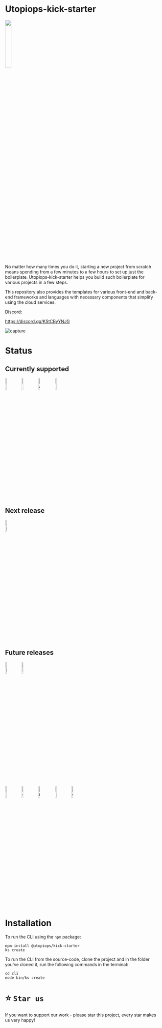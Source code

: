 # Utopiops-kick-starter

<img width="20%" src="https://user-images.githubusercontent.com/15846333/164972654-03c70906-b62c-4872-affa-b39b0b8a0362.png"/>

No matter how many times you do it, starting a new project from scratch means spending from a few minutes to a few hours to set up just the boilerplate.
Utopiops-kick-starter helps you build such boilerplate for various projects in a few steps.

This repository also provides the templates for various front-end and back-end frameworks and languages with necessary components that simplify using the cloud services.

Discord:

https://discord.gg/KStCByYNJG

![capture](https://user-images.githubusercontent.com/15846333/165880171-ba3cec08-f8ae-4bcc-a018-43e423c8cf76.gif)


# Status

## Currently supported

<img width="10%" src="https://user-images.githubusercontent.com/15846333/166142296-8e1c68de-601b-46de-8a9f-dd0c451129b9.png" /> <img width="10%" src="https://user-images.githubusercontent.com/15846333/166142313-828d6a84-2d76-41d5-abe7-b0595d022eac.png" /> <img width="10%" alt="Angular" src="https://user-images.githubusercontent.com/15846333/166142526-ea89df14-3af9-4e43-b9de-d391efc5df51.png" /> <img width="10%" alt="svelte" src="https://user-images.githubusercontent.com/15846333/166142628-efdca347-9ec4-42db-82a1-2ac9bd9c1ad0.png"/> 

## Next release

<img width="10%" alt="node" src="https://user-images.githubusercontent.com/15846333/166142689-ddcd042c-418a-4336-ab27-76c156f3bb67.png" />

## Future releases

<img width="10%" alt="Next" src="https://user-images.githubusercontent.com/15846333/166142563-6bc6b8c9-c914-4685-8ca4-7b8cc3509f8f.png" /> <img width="10%" alt="Nuxt" src="https://user-images.githubusercontent.com/15846333/166142496-abdc74e9-2985-4c89-872f-d35e77bb64cc.png" />

<img width="10%" src="https://user-images.githubusercontent.com/15846333/166142706-b82590f6-b73a-4eb3-96c3-956c38ca3c8d.png" /> <img width="10%" alt="go" src="https://user-images.githubusercontent.com/15846333/166142724-c6bd4b2a-8204-4283-a521-33703ca8977a.png" /> <img width="10%" alt="rust" src="https://user-images.githubusercontent.com/15846333/166142779-8f7389c2-56ce-4f8a-97c7-3420e7a6b189.png" /> <img width="10%" alt="php" src="https://user-images.githubusercontent.com/15846333/166142808-7cee080b-f870-4806-b5ed-665045c9c030.png" /> <img width="10%" alt="c#" src="https://user-images.githubusercontent.com/15846333/166142851-05492ac9-122c-46cd-bf96-560f49319df5.png" />


# Installation

To run the CLI using the `npm` package:

```
npm install @utopiops/kick-starter
ks create
```


To run the CLI from the source-code, clone the project and in the folder you've cloned it, run the following commands in the terminal:

```
cd cli
node bin/ks create
```

# ⭐️ `Star us`

If you want to support our work - please star this project, every star makes us very happy!



